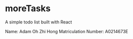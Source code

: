 # moreTasks

A simple todo list built with React

Name: Adam Oh Zhi Hong
Matriculation Number: A0214673E
